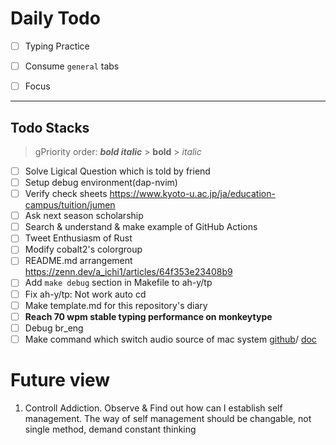 # Daily Todo

- [ ] Typing Practice
- [ ] Consume `general` tabs
- [ ] Focus


---

## Todo Stacks

> gPriority order: ***bold italic*** > **bold** > *italic*

- [ ] Solve Ligical Question which is told by friend
- [ ] Setup debug environment(dap-nvim)
- [ ] Verify check sheets <https://www.kyoto-u.ac.jp/ja/education-campus/tuition/jumen>
- [ ] Ask next season scholarship
- [ ] Search & understand & make example of GitHub Actions
- [ ] Tweet Enthusiasm of Rust
- [ ] Modify cobalt2's colorgroup
- [ ] README.md arrangement <https://zenn.dev/a_ichi1/articles/64f353e23408b9>
- [ ] Add `make debug` section in Makefile to ah-y/tp 
- [ ] Fix ah-y/tp: Not work auto cd
- [ ] Make template.md for this repository's diary
- [ ] **Reach 70 wpm stable typing performance on monkeytype**
- [ ] Debug br_eng
- [ ] Make command which switch audio source of mac system
[github](https://github.com/deweller/switchaudio-osx/blob/master/audio_switch.h)/
[doc](https://developer.apple.com/documentation/coreaudio)

# Future view

1. Controll Addiction. Observe & Find out how can I establish self management. The way of self management should be changable, not single method, demand constant thinking
